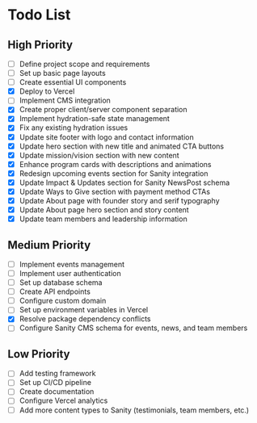 # Todo List

## High Priority
- [ ] Define project scope and requirements
- [ ] Set up basic page layouts
- [ ] Create essential UI components
- [x] Deploy to Vercel
- [ ] Implement CMS integration
- [x] Create proper client/server component separation
- [x] Implement hydration-safe state management
- [x] Fix any existing hydration issues
- [x] Update site footer with logo and contact information
- [x] Update hero section with new title and animated CTA buttons
- [x] Update mission/vision section with new content
- [x] Enhance program cards with descriptions and animations
- [x] Redesign upcoming events section for Sanity integration
- [x] Update Impact & Updates section for Sanity NewsPost schema
- [x] Update Ways to Give section with payment method CTAs
- [x] Update About page with founder story and serif typography
- [x] Update About page hero section and story content
- [x] Update team members and leadership information

## Medium Priority
- [ ] Implement events management
- [ ] Implement user authentication
- [ ] Set up database schema
- [ ] Create API endpoints
- [ ] Configure custom domain
- [ ] Set up environment variables in Vercel
- [x] Resolve package dependency conflicts
- [ ] Configure Sanity CMS schema for events, news, and team members

## Low Priority
- [ ] Add testing framework
- [ ] Set up CI/CD pipeline
- [ ] Create documentation
- [ ] Configure Vercel analytics
- [ ] Add more content types to Sanity (testimonials, team members, etc.) 